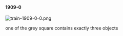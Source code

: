 #### 1909-0
![train-1909-0-0.png](https://github.com/lil-lab/nlvr/raw/master/nlvr/train/images/42/train-1909-0-0.png "train-1909-0-0.png")

one of the grey square contains exactly three objects